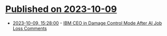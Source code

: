 # [Published on 2023-10-09](index.md)

* [2023-10-09, 15:28:00](https://slashdot.org/story/23/10/09/1529208/ibm-ceo-in-damage-control-mode-after-ai-job-loss-comments?utm_source=rss1.0mainlinkanon&utm_medium=feed) - [IBM CEO in Damage Control Mode After AI Job Loss Comments](https://slashdot.org/story/23/10/09/1529208/ibm-ceo-in-damage-control-mode-after-ai-job-loss-comments?utm_source=rss1.0mainlinkanon&utm_medium=feed)
